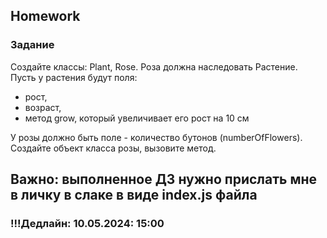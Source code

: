## Homework

### Задание

Создайте классы: Plant, Rose. Роза должна наследовать Растение. Пусть у растения будут поля:

- рост,
- возраст,
- метод grow, который увеличивает его рост на 10 см

У розы должно быть поле - количество бутонов (numberOfFlowers). Создайте объект класса розы, вызовите метод.

## Важно: выполненное ДЗ нужно прислать мне в личку в слаке в виде index.js файла

### !!!Дедлайн: 10.05.2024: 15:00
